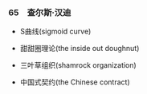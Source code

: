 ### 65　查尔斯·汉迪

-   S曲线(sigmoid curve)
    
-   甜甜圈理论(the inside out doughnut)
    
-   三叶草组织(shamrock organization)
    
-   中国式契约(the Chinese contract)
